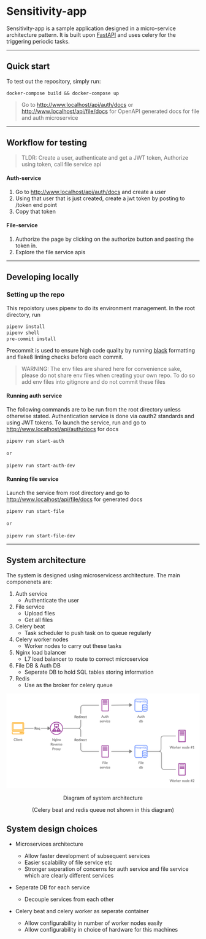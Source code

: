 # Sensitivity-app

Sensitivity-app is a sample application designed in a micro-service architecture pattern. It is built upon [FastAPI](https://github.com/tiangolo/fastapi) and uses celery for the triggering periodic tasks.

---
## Quick start
To test out the repository, simply run:

~~~
docker-compose build && docker-compose up
~~~

> Go to http://www.localhost/api/auth/docs or http://www.localhost/api/file/docs for OpenAPI generated docs for file and auth microservice

---
## Workflow for testing

> TLDR: Create a user, authenticate and get a JWT token, Authorize using token, call file service api

#### Auth-service
1. Go to http://www.localhost/api/auth/docs and create a user
2. Using that user that is just created, create a jwt token by posting to /token end point 
3. Copy that token 

#### File-service
1. Authorize the page by clicking on the authorize button and pasting the token in.
2. Explore the file service apis


---
## Developing locally
### Setting up the repo

This repoistory uses pipenv to do its environment management. In the root directory, run
~~~
pipenv install
pipenv shell
pre-commit install
~~~

Precommit is used to ensure high code quality by running [black](https://github.com/psf/black) formatting and flake8 linting checks before each commit.

> WARNING: The env files are shared here for convenience sake, please do not share env files when creating your own repo. To do so add env files into gitignore and do not commit these files

#### Running auth service
The following commands are to be run from the root directory unless otherwise stated.
Authentication service is done via oauth2 standards and using JWT tokens. To launch the service, run and go to http://www.localhost/api/auth/docs for docs


~~~
pipenv run start-auth

or

pipenv run start-auth-dev
~~~



#### Running file service
Launch the service from root directory and go to http://www.localhost/api/file/docs for generated docs
~~~
pipenv run start-file

or

pipenv run start-file-dev
~~~

---

## System architecture
The system is designed using microservicess architecture. The main componenets are: 
1. Auth service
   - Authenticate the user
2. File service
   - Upload files
   - Get all files
3. Celery beat
    - Task scheduler to push task on to queue regularly
4. Celery worker nodes
    - Worker nodes to carry out these tasks
5. Nginx load balancer
    - L7 load balancer to route to correct microservice
6. File DB & Auth DB
    - Seperate DB to hold SQL tables storing information
7. Redis
    - Use as the broker for celery queue


<p align="center">
  <img src="assets/architecture.png" />
</p>
<p align="center">Diagram of system architecture</p> 
<p align="center">(Celery beat and redis queue not shown in this diagram)</p>

## System design choices
- Microservices architecture
  - Allow faster development of subsequent services
  - Easier scalability of file service etc 
  - Stronger seperation of concerns for auth service and file service which are clearly different services

- Seperate DB for each service
  - Decouple services from each other

- Celery beat and celery worker as seperate container
  - Allow configurability in number of worker nodes easily
  - Allow configurability in choice of hardware for this machines
